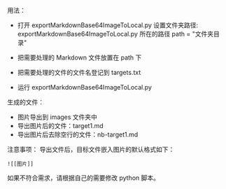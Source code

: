 用法：
- 打开 exportMarkdownBase64ImageToLocal.py
设置文件夹路径: exportMarkdownBase64ImageToLocal.py 所在的路径
path = "文件夹目录"

- 把需要处理的 Markdown 文件放置在 path 下
- 把需要处理的文件的文件名登记到 targets.txt 
- 运行 exportMarkdownBase64ImageToLocal.py

生成的文件：
- 图片导出到 images 文件夹中
- 导出图片后的文件：target1.md 
- 导出图片后去除空行的文件：nb-target1.md 

注意事项：
导出文件后，目标文件嵌入图片的默认格式如下：
```text
![[图片]]
```
如果不符合需求，请根据自己的需要修改 python 脚本。


